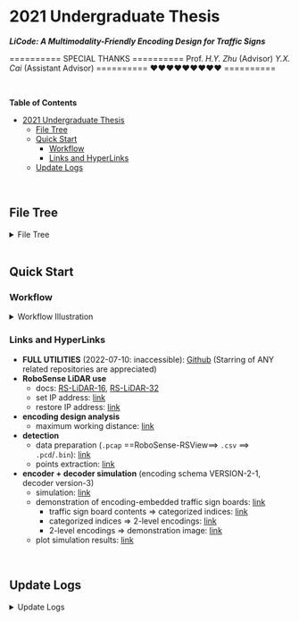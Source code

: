 # 2021 Undergraduate Thesis

***LiCode: A Multimodality-Friendly Encoding Design for Traffic Signs***

========== SPECIAL THANKS ==========
Prof. *H.Y. Zhu* (Advisor)
*Y.X. Cai* (Assistant Advisor)
========== ❤❤❤❤❤❤❤❤❤ ========== 


<br>


**Table of Contents**
<!-- MarkdownTOC -->

- [2021 Undergraduate Thesis](#2021-undergraduate-thesis)
  - [File Tree](#file-tree)
  - [Quick Start](#quick-start)
    - [Workflow](#workflow)
    - [Links and HyperLinks](#links-and-hyperlinks)
  - [Update Logs](#update-logs)

<!-- /MarkdownTOC -->


<br>





<a id="file-tree"></a>
## File Tree


<details>
<summary>File Tree</summary>

```
📦Undergraduate Thesis                      // root directory `~/`
 ┣ 📂design_analysis                       // [DIRECTORY] general encoding design analysis (w.r.t. bars, distances, etc.)
 ┃ ┣ 📂__deprecated__                     // [DIRECTORY] deprecated implementations (wrapped in ~/design_analysis/*.py) 
 ┃ ┃ ┣ 📜2_by_1_encoding_2_per_bar.py    // deprecated
 ┃ ┃ ┣ 📜2_by_4_encoding_2_per_bar.py    // deprecated
 ┃ ┃ ┣ 📜2_by_5_encoding_1_per_bar.py    // deprecated
 ┃ ┃ ┗ 📜max_distance_calculation.py     // deprecated
 ┃ ┣ 📜level_1_duplicate_check.py         // [class-oriented] check for possible duplicate sampling results of the level-1 encodings, by means of numerical simulation (iteratively select starting location values and/or sample points margin values) (with examples in `__main__`)
 ┃ ┗ 📜max_dist_cal.py                    // [class-oriented] general calculator for the theoretically-possible level-1/2 encoding maximum working ranges (with examples in `__main__`)
 ┣ 📂detection                             // [DIRECTORY] detection, which: (1) extract sample points that fall on the encoding-embedded traffic sign boards, out of the raw LiDAR point cloud data; and then (2) post-process to acquire a matrix-like binary representation that can be further used to complete the decoding operations. ([NOTE] unless specified, all scripts/settings are for sequence #1/#6, frame 320/321/322)
 ┃ ┣ 📂data_prep                          // [DIRECTORY] data preparation, i.e., to convert `.csv` files (exported from the `.pcap` LiDAR files through RoboSense RSView) to `.pcd` files and further to `.bin` files (shared by CYX) ([ALERT] some dependencies rely on `pcd2bin2` conda virtual environment on the 9991 server)
 ┃ ┃ ┣ 📂bin                             // [DIRECTORY] converted `.bin` files
 ┃ ┃ ┃ ┗ 📂seq60
 ┃ ┃ ┃ ┃ ┣ 📜seq60_00000__320.bin       // sequence #1/#6 (file `2021-10-27-19-11-43-RS-32-Data.pcap`, filename omitted below), frame 320
 ┃ ┃ ┃ ┃ ┣ 📜seq60_00000__321.bin       // sequence #1/#6, frame 321
 ┃ ┃ ┃ ┃ ┗ 📜seq60_00000__322.bin       // sequence #1/#6, frame 322
 ┃ ┃ ┣ 📂csv                              // [DIRECTORY] exported `.csv` files
 ┃ ┃ ┃ ┣ 📜2021-10-27-19-11-43-RS-32-Data (Frame 0320).csv
 ┃ ┃ ┃ ┣ 📜2021-10-27-19-11-43-RS-32-Data (Frame 0321).csv
 ┃ ┃ ┃ ┣ 📜2021-10-27-19-11-43-RS-32-Data (Frame 0322).csv
 ┃ ┃ ┃ ┗ 📜2021-10-27-19-11-43-RS-32-Data.pcap
 ┃ ┃ ┣ 📂seq60                            // [DIRECTORY] converted `.pcd` files
 ┃ ┃ ┃ ┣ 📜320.pcd                       // sequence #1/#6, frame 320
 ┃ ┃ ┃ ┣ 📜321.pcd                       // sequence #1/#6, frame 321
 ┃ ┃ ┃ ┗ 📜322.pcd                       // sequence #1/#6, frame 322
 ┃ ┃ ┣ 📜csv2trackerRes.sh                // bash script to execute on the 9991 server (just for reference)
 ┃ ┃ ┣ 📜loadtypicalCSV.py                // script to convert `.csv` to `.pcd` ([NOTE] check the floating point accuracy and intensity normalization operations)
 ┃ ┃ ┗ 📜pcd2bin.py                       // script to convert `.pcd` to `.bin` ([ALERT] some dependencies rely on `pcd2bin2` conda virtual environment on the 9991 server)
 ┃ ┗ 📂my_detection                        // [DIRECTORY] detection operations
 ┃ ┃ ┣ 📂data                             // data files
 ┃ ┃ ┃ ┣ 📜0001.pcd                      // can be ignored
 ┃ ┃ ┃ ┣ 📜seq60_00000__1-320.bin        // sequence #1/#6, frame 320
 ┃ ┃ ┃ ┣ 📜seq60_00000__1-321.bin        // sequence #1/#6, frame 320
 ┃ ┃ ┃ ┣ 📜seq60_00000__1-322.bin        // sequence #1/#6, frame 320
 ┃ ┃ ┃ ┣ 📜seq60_00000__3-268.bin        // sequence #3/#6 (file `2021-10-27-19-14-57-RS-32-Data.pcap`, filename omitted below), frame 268
 ┃ ┃ ┃ ┗ 📜seq60_00000__3-297.bin        // sequence #3/#6, frame 297
 ┃ ┃ ┣ 📂plot_binary                      // [DIRECTORY] scripts to plot the binarized matrix-like representation of the traffic sign board sample points
 ┃ ┃ ┃ ┣ 📜binarized-old.png             // old example figure
 ┃ ┃ ┃ ┣ 📜binarized.png                 // example figure
 ┃ ┃ ┃ ┣ 📜binary.npy                    // data of the example representation
 ┃ ┃ ┃ ┗ 📜plot_binary.py                // script
 ┃ ┃ ┣ 📂tests                            // [DIRECTORY] some test scripts (omitted in version control)
 ┃ ┃ ┃ ┣ 📜cluster_dbscan.py             // generate clusters in the raw LiDAR point cloud, by means of DBSCAN
 ┃ ┃ ┃ ┣ 📜cluster_euclidean.py          // [todo] [copied from web] generate clusters in the raw LiDAR point cloud, according to the euclidean distances between points
 ┃ ┃ ┃ ┣ 📜cluster_euclidean_kdtree.py   // [todo] [copied from web] generate clusters in the raw LiDAR point cloud, according to the euclidean distances between points and using KD-tree
 ┃ ┃ ┃ ┣ 📜plane_open3d.py               // fit a plane for the given points, using `open3d` APIs
 ┃ ┃ ┃ ┣ 📜plane_sklearn-1.py            // [todo] fit a plane for the given points, using `sklearn` APIs (approach 1)
 ┃ ┃ ┃ ┣ 📜plane_sklearn-2.py            // [todo] fit a plane for the given points, using `sklearn` APIs (approach 1)
 ┃ ┃ ┃ ┣ 📜points.npy                    // points (which can be generally regarded as all those fall on the encoding-embedded traffic sign) for plane fitting
 ┃ ┃ ┃ ┣ 📜points_on_board_2d_distribution.py
 ┃ ┃ ┃ ┃                                 // visualize the 2d-distribution (w.r.t. fit line) of the given points, with z-axis removed
 ┃ ┃ ┃ ┣ 📜points_on_board_3d_distribution.py
 ┃ ┃ ┃ ┃                                 // [todo] visualize the 3d-distribution (w.r.t. fit plane) of the given points
 ┃ ┃ ┃ ┣ 📜points_on_off_board.py        // scripts to check whether: (1) all off-board points are mapped to range image pixels `P`; (2) there exist some on-board points that map to each range image pixel `p \in P`
 ┃ ┃ ┃ ┣ 📜points_proj_dup_cnt.npy       // a matrix of a size the same as the range image, where each element is the number of points (in the raw point cloud) that are mapped to the range image pixel at the corresponding location
 ┃ ┃ ┃ ┣ 📜points_xyz_off_board.npy      // all off-board points (selected by empirical coordinates threshold criterions)
 ┃ ┃ ┃ ┣ 📜points_xyz_on_board.npy       // all on-board points (selected by empirical coordinates threshold criterions)
 ┃ ┃ ┃ ┣ 📜projection_example.py         // [todo] [copied from web] some seemingly-working plane projection codes
 ┃ ┃ ┃ ┣ 📜range_data.npy                // range image data
 ┃ ┃ ┃ ┣ 📜show_points_dup_cnt.py        // visualize the representing image of file `points_proj_dup_cnt.npy`
 ┃ ┃ ┃ ┗ 📜show_range_image.py           // visualize the representing range image of file `range_data.npy`
 ┃ ┃ ┣ 📂utils                            // [DIRECTORY] opne3d-oriented 3d point cloud visualization: reference scripts, setting files, etc.
 ┃ ┃ ┃ ┣ 📂pt_cloud_color_bar            // [DIRECTORY] images of the color bars used while visualizing point clouds by the intensity of each point
 ┃ ┃ ┃ ┣ 📜BV_1440.json                  // can be neglected
 ┃ ┃ ┃ ┣ 📜camera-plate.json             // camera settings (angle of view) used while visualizing traffic sign board points
 ┃ ┃ ┃ ┣ 📜camera_option-old.json        // can be neglected
 ┃ ┃ ┃ ┣ 📜camera_option.json            // camera settings (angle of view) used while visualizing the entire raw point cloud
 ┃ ┃ ┃ ┗ 📜open3d_view.py                // [copied from web] reference codes to: (1) create camera settings; (2) use existing camera settings
 ┃ ┃ ┣ 📜board_extractor.py               // scripts to extract all the sample points that fall on encoding-embedded traffic sign boards, out of the entire point cloud
 ┃ ┃ ┣ 📜data_loader.py                   // `.bin` point cloud file data loader 
 ┃ ┃ ┣ 📜do_extraction.py                 // entry scripts for the detection operations
 ┃ ┃ ┣ 📜plane_projection.py              // scripts to post-process the extracted points (that fall on the encoding-embedded traffic sign boards), so as to acquire the matrix-like binary representation
 ┃ ┃ ┣ 📜point_cloud_visualization.py     // utilities for visualizing point cloud data
 ┃ ┃ ┗ 📜test.py                          // can be ignored
 ┣ 📂environment                            // environment setting scripts for RoboSense LiDAR device
 ┃ ┣ 📜IP Settings.PNG                     // demonstration of the required static IP address settings
 ┃ ┣ 📜Restore IP Address to DHCP.bat      // scripts to restore static IP address to DHCP
 ┃ ┗ 📜Set IP Address.bat                  // set IP address to the required static one
 ┣ 📂simulation                             // [DIRECTORY] simulation: (1) traffic sign board contents => categorized (level-1/2/3) indices; (2) categorized indices => embedded encodings to be placed onto traffic sign boards of the corresponding shapes; (3) sample at different distances; (4) w.r.t. the sampled results, attempt to decode, so as to extract the corresponding traffic sign contents
 ┃ ┣ 📂analysis                             // [DIRECTORY] analyze sampling properties or encoding designs
 ┃ ┃ ┣ 📜advanced_property_search.py       // [todo] scripts to search for encoding designs with advanced properties
 ┃ ┃ ┣ 📜lidar_resolution_analysis.py      // scripts to analyze the line resolution of LiDAR at different distances
 ┃ ┃ ┣ 📜sample_cnt_analysis.py            // scripts to analyze the difference of the number of sample points that fall on each bar (more specifically, adjacent bars) of the encodings
 ┃ ┃ ┣ 📜sample_cnt_analysis__avg.png      // result image of `sample_cnt_analysis.py`: avergae difference
 ┃ ┃ ┣ 📜sample_cnt_analysis__cnt_cnt_cat.png
 ┃ ┃ ┣                                     // result image of `sample_cnt_analysis.py`: difference by value
 ┃ ┃ ┣ 📜sample_cnt_analysis__max.png      // result image of `sample_cnt_analysis.py`: maximum difference
 ┃ ┃ ┗ 📜sample_cnt_analysis__min.png      // result image of `sample_cnt_analysis.py`: minimum difference
 ┃ ┣ 📂data_v1                              // [DIRECTORY] VERSION-1 encoding schema of traffic sign board contents (i.e. contents => level-1/2/3 categorized indices)
 ┃ ┃ ┣ 📜classification.png                // Chinese traffic sign board classifications, from paper **Traffic-Sign Detection and Classification in the Wild__CVPR 2016*
 ┃ ┃ ┣ 📜constants.py                      // constants of the encoding schema
 ┃ ┃ ┗ 📜taffic_signs.py                   // [class-oriented] utilities of the encoding schema (with examples in `__main__`)
 ┃ ┣ 📂data_v2                              // [DIRECTORY] VERSION-2 encoding schema of traffic sign board contents (i.e. contents => level-1/2/3 categorized indices)
 ┃ ┃ ┣ 📜constants.py                      // constants of the encoding schema
 ┃ ┃ ┗ 📜taffic_signs.py                   // [class-oriented] utilities of the encoding schema (with examples in `__main__`)
 ┃ ┣ 📂encoding_v1_1                        // [DIRECTORY] [deprecated] VERSION-1-1 traffic sign board content indices => on-board embedded encodings
 ┃ ┃ ┣ 📜encode_v1_1.py                    // encoder scripts
 ┃ ┃ ┗ 📜__init__.py                       // to make it package alike
 ┃ ┣ 📂encoding_v1_2                        // [DIRECTORY] VERSION-1-2 traffic sign board content indices => on-board embedded encodings (3 levels)
 ┃ ┃ ┣ 📜decode_v1_2.py                    // decoder scripts
 ┃ ┃ ┣ 📜encode_v1_2.py                    // encoder scripts
 ┃ ┃ ┣ 📜pattern_v1_2.py                   // level-1 encoding patterns
 ┃ ┃ ┣ 📜substring_match_BM.py             // scripts for sub-string matching, by means of Boyer-Moore Algorithm
 ┃ ┃ ┗ 📜__init__.py                       // to make it package alike
 ┃ ┣ 📂encoding_v2_1                        // [DIRECTORY] [deprecated] VERSION-2-1 traffic sign board content indices => on-board embedded encodings (2 levels)
 ┃ ┃ ┣ 📜back_trace_min_ex.py              // minimum example of the back tracing method used in decoding
 ┃ ┃ ┣ 📜decode_v2_1_ver1.py               // decoder scripts version-1: can be ignored
 ┃ ┃ ┣ 📜decode_v2_1_ver2_0.py             // decoder scripts version-2-0: (1) brute force starting locations to extract points that fall on the encodings part only; (2) brute force starting locations to decode
 ┃ ┃ ┣ 📜decode_v2_1_ver2_1.py             // decoder scripts version-2-1: (1) back-trace to extract points that fall on the encodings part only; (2) brute force starting locations to decode
 ┃ ┃ ┣ 📜decode_v2_1_ver3.py               // decoder scripts version-3: (1) back-trace to extract points that fall on the encodings part only; (2) decode by the sample-point-to-binary-bit combining scehma deteremined by the back-tracing extraction results
 ┃ ┃ ┣ 📜encode_v2_1.py                    // encoder scripts
 ┃ ┃ ┣ 📜pattern_v2_1.py                   // level-1 encoding patterns
 ┃ ┃ ┣ 📜substring_match_BM.py             // scripts for sub-string matching, by means of Boyer-Moore Algorithm
 ┃ ┃ ┗ 📜__init__.py                       // to make it package alike
 ┃ ┣ 📂tests                                // [DIRECTORY] scripts to run simulations of all encoder & decoder implementation
 ┃ ┃ ┣ 📂canvas_img                        // [DIRECTORY] images of simulated traffic sign boards with embedded encodings
 ┃ ┃ ┃ ┣ 📜canvas_v1_1.png                // VERSION-1-1
 ┃ ┃ ┃ ┣ 📜canvas_v1_2.png                // VERSION-1-2
 ┃ ┃ ┃ ┣ 📜canvas_v2_1.png                // VERSION-2-1
 ┃ ┃ ┃ ┣ 📜canvas_v2_1__cir00.png         // VERSION-2-1: circle (without scaled height; without optimal height:width ratio)
 ┃ ┃ ┃ ┣ 📜canvas_v2_1__cir01.png         // VERSION-2-1: circle (without scaled height; with optimal height:width ratio)
 ┃ ┃ ┃ ┣ 📜canvas_v2_1__cir10.png         // VERSION-2-1: circle (with scaled height; without optimal height:width ratio)
 ┃ ┃ ┃ ┣ 📜canvas_v2_1__cir11.png         // VERSION-2-1: circle (with scaled height; with optimal height:width ratio)
 ┃ ┃ ┃ ┣ 📜canvas_v2_1__rect00.png        // VERSION-2-1: rectangle (without scaled height; without optimal height:width ratio)
 ┃ ┃ ┃ ┣ 📜canvas_v2_1__rect01.png        // VERSION-2-1: rectangle (without scaled height; with optimal height:width ratio)
 ┃ ┃ ┃ ┣ 📜canvas_v2_1__rect10.png        // VERSION-2-1: rectangle (with scaled height; without optimal height:width ratio)
 ┃ ┃ ┃ ┣ 📜canvas_v2_1__rect11.png        // VERSION-2-1: rectangle (with scaled height; with optimal height:width ratio)
 ┃ ┃ ┃ ┣ 📜canvas_v2_1__tri00.png         // VERSION-2-1: triangke (without scaled height; without optimal height:width ratio)
 ┃ ┃ ┃ ┣ 📜canvas_v2_1__tri01.png         // VERSION-2-1: triangke (without scaled height; with optimal height:width ratio)
 ┃ ┃ ┃ ┣ 📜canvas_v2_1__tri10.png         // VERSION-2-1: triangke (with scaled height; without optimal height:width ratio)
 ┃ ┃ ┃ ┗ 📜canvas_v2_1__tri11.png         // VERSION-2-1: triangke (with scaled height; with optimal height:width ratio)
 ┃ ┃ ┣ 📜plot_binary.py                    // sciipts to plot the given sample results (all as binary pits)
 ┃ ┃ ┣ 📜sample.npy                        // example sample results
 ┃ ┃ ┣ 📜sample_binarized.png              // plot of `sample.npy` by `plot_binary.py`
 ┃ ┃ ┣ 📜test_encoding_v1_1.py             // entry scripts of running simulation for encoding schema VERSION-1-1
 ┃ ┃ ┣ 📜test_encoding_v1_2.py             // entry scripts of running simulation for encoding schema VERSION-1-2
 ┃ ┃ ┣ 📜test_encoding_v2_1_ver1.py        // entry scripts of running simulation for encoding schema VERSION-2-1, using decoder version-1
 ┃ ┃ ┣ 📜test_encoding_v2_1_ver2_0.py      // entry scripts of running simulation for encoding schema VERSION-2-1, using decoder version-2-0
 ┃ ┃ ┣ 📜test_encoding_v2_1_ver2_1.py      // entry scripts of running simulation for encoding schema VERSION-2-1, using decoder version-2-1
 ┃ ┃ ┗ 📜test_encoding_v2_1_ver3.py        // entry scripts of running simulation for encoding schema VERSION-2-1, using decoder version-2
 ┃ ┣ 📂tests_plots                          // [DIRECTORY] simulation result plots
 ┃ ┃ ┣ 📂plots                             // [DIRECTORY] simulation result plots
 ┃ ┃ ┣ 📜draw.py                           // scripts to plot simulation results
 ┃ ┃ ┣ 📜raw_results-before avlid debug.txt// can be ignored, old results
 ┃ ┃ ┣ 📜raw_results.txt                   // simulation results of encoding schema VERSION-2-1, using deocder version-2-0 and version-2-1
 ┃ ┃ ┗ 📜raw_results_v3.txt                // simulation results of encoding schema VERSION-2-1, using deocder version-3
 ┃ ┣ 📜exceptions.py                        // scripts implementing exceptions that will possibly occur during decoding
 ┃ ┣ 📜lidar_points.py                      // [class-oriented] scripts simulating LiDAR sampling at different distances (with examples in `__main__`)
 ┃ ┣ 📜sign_boards.py                       // [class-oriented] scripts simulating placing encodings onto traffic sign boards (with examples in `__main__`)
 ┃ ┣ 📜test.py                              // can be ignored
 ┃ ┣ 📜utils.py                             // scripts implementing some utilities
 ┃ ┗ 📜visualization.py                     // [class-oriented] scripts implementing the visulaization of encoding-embedded traffic sign boards (with examples in `__main__`)    
 ┣ 📜.gitignore                              // git ignore file
 ┗ 📜README.md                               // readme file
```

</details>




<br>


<a id="quick-start"></a>
## Quick Start


<a id="workflow"></a>
### Workflow

<details>
<summary>Workflow Illustration</summary>

![](./_readme_pics/000workflow-1.png)
![](./_readme_pics/000workflow-2.png)

[**Note**] in the illustration above:
+ encoding schema (traffic sign boards contents => categorized indices) used are implemented in [data_v2](./simulation/data_v2/)
+ encoder (categorized indices => 2-level encodings) are implemented in [link](./simulation/encoding_v2_1/encode_v2_1.py)

</details>



<a id="links-and-hyperlinks"></a>
### Links and HyperLinks

+ **FULL UTILITIES** (2022-07-10: inaccessible): [Github](https://github.com/marridG/2021-Undergraduate-Thesis) (Starring of ANY related repositories are appreciated)
+ **RoboSense LiDAR use**
  + docs: [RS-LiDAR-16](https://www.robosense.cn/resources-27), [RS-LiDAR-32](https://www.robosense.cn/resources-24)
  + set IP address: [link](environment/Set%20IP%20Address.bat)
  + restore IP address: [link](environment/Restore%20IP%20Address%20to%20DHCP.bat)
+ **encoding design analysis**
  + maximum working distance: [link](./design_analysis/max_dist_cal.py)
+ **detection**
   + data preparation (`.pcap` \==RoboSense-RSView==> `.csv` ==> `.pcd`/`.bin`): [link](./detection/data_prep/)
   + points extraction: [link](./detection/my_detection/do_extraction.py)
+ **encoder + decoder simulation** (encoding schema VERSION-2-1, decoder version-3)
  + simulation: [link](./simulation/tests/test_encoding_v2_1_ver3.py)
  + demonstration of encoding-embedded traffic sign boards: [link](./simulation/tests/canvas_img/canvas_v2_1__tri11.png)
    + traffic sign board contents => categorized indices: [link](./simulation/data_v2/taffic_signs.py)
    + categorized indices => 2-level encodings: [link](./simulation/encoding_v2_1/encode_v2_1.py)
    + 2-level encodings => demonstration image: [link](simulation/visualization.py)
  + plot simulation results: [link](./simulation/tests_plots/draw.py)




<br>

<a id="update-logs"></a>
## Update Logs

<details>
<summary>Update Logs</summary>

+ *Mon Jun 27 18:45:50 2022*:
    - **[DESCRIPTION]** rename `.bin` files & uodate `do_extraction.py` correspondingly
+ *Mon Jun 27 11:05:05 2022*:
    - **[DESCRIPTION]** in `plane_projection.py`: annotate visualization for plane fitting point removal
+ *Mon Jun 27 11:03:21 2022*:
    - **[DESCRIPTION]** in `plane_projection.py`: (1) add point removal for plane fitting; (2) bug fix: wrong points selection after statistical outlier removal
+ *Mon Jun 27 10:32:26 2022*:
    - **[DESCRIPTION]** in `plane_projection.py`: add on-off board points splitter as the very beggining
+ *Mon Jun 27 10:29:43 2022*:
    - **[DESCRIPTION]** in `board_extractor.py`: finish modifications: add visualization results of no-missing points
+ *Tue Jun 21 19:55:28 2022*:
    - **[DESCRIPTION]** in file `plane_projection.py`: some plane fitting attempts (not that successful)
+ *Tue Jun 21 19:50:50 2022*:
    - **[DESCRIPTION]** in file `plane_projection.py`: enable point cloud visualization, where points are colored by intensity values; some plane fitting attempts (not that successful)
+ *Tue Jun 21 19:47:52 2022*:
    - **[DESCRIPTION]** in file `board_extractor.py`: (1) [bug fix] fix missing 3D points corresponding to 2D clusters; (2) [visualization] add visualization at each step (colored by intensity). TODO: update visualization correspondingly
+ *Tue Jun 21 19:44:34 2022*:
    - **[DESCRIPTION]** in file `do_extraction.py`: modify filenames for data of different frames; modify raw data visualization by limiting the visible point cloud range to provide better observation for the test plate
+ *Tue Jun 21 19:42:46 2022*:
    - **[DESCRIPTION]** ignore `.pkl` files & remove previously added `extract_results.pkl`
+ *Tue Jun 21 19:29:52 2022*:
    - **[DESCRIPTION]** ignore `.pcap`, `.csv` files
+ *Tue Jun 21 11:15:10 2022*:
    - **[DESCRIPTION]** add more data: frame #320, #322
+ *Fri Jun 17 10:41:33 2022*:
    - **[DESCRIPTION]** update `.gitignore`: ignore test scripts in detection
+ *Mon Jun 13 14:48:49 2022*:
    - **[DESCRIPTION]** `in design_analysis/max_dist_cal.py`: add method `cal_dist_by_hw`, which calculate the maximum distance by the given bar height and width, regardless of the shape
+ *Mon Jun 13 10:57:07 2022*:
    - **[DESCRIPTION]** in `design_analysis/max_dist_cal.py`: add some default values
+ *Mon Jun 13 10:53:12 2022*:
    - **[DESCRIPTION]** in `design_analysis/max_dist_cal.py`: add some annotations
+ *Mon Jun 13 10:48:29 2022*:
    - **[DESCRIPTION]** in `design_analysis/max_dist_cal.py`: allow changing default sign board sizes; make bar height&width calculation method public
+ *Sat Jun 11 21:32:08 2022*:
    - **[DESCRIPTION]** finish max distance calculation: (1) calculation; (2) optimal ratio finder
+ *Sat Jun 11 16:42:37 2022*:
    - **[DESCRIPTION]** add deprecated files of design analysis
+ *Sat Jun 11 15:37:17 2022*:
    - **[DESCRIPTION]** finish max distance calculation. further todo: best height:width ratio finder
+ *Thu Jun 9 20:53:12 2022*:
    - **[DESCRIPTION]** init max distance calculation. todo: test, optimal ratio numerical validator
+ *Thu Jun 9 17:46:43 2022*:
    - **[DESCRIPTION]** add numerical simulation for possible duplicate sample results of level 1 sequences
+ *Mon Jun 13 14:48:49 2022*:
    - **[DESCRIPTION]** in `design_analysis/max_dist_cal.py`: add method `cal_dist_by_hw`, which calculate the maximum distance by the given bar height and width, regardless of the shape
+ *Mon Jun 13 10:57:07 2022*:
    - **[DESCRIPTION]** in `design_analysis/max_dist_cal.py`: add some default values
+ *Mon Jun 13 10:53:12 2022*:
    - **[DESCRIPTION]** in `design_analysis/max_dist_cal.py`: add some annotations
+ *Mon Jun 13 10:48:29 2022*:
    - **[DESCRIPTION]** in `design_analysis/max_dist_cal.py`: allow changing default sign board sizes; make bar height&width calculation method public
+ *Sat Jun 11 21:32:08 2022*:
    - **[DESCRIPTION]** finish max distance calculation: (1) calculation; (2) optimal ratio finder
+ *Sat Jun 11 16:42:37 2022*:
    - **[DESCRIPTION]** add deprecated files of design analysis
+ *Sat Jun 11 15:39:20 2022*:
    - **[DESCRIPTION]** remove local pole-localization repo clone
+ *Sat Jun 11 15:37:17 2022*:
    - **[DESCRIPTION]** finish max distance calculation. further todo: best height:width ratio finder
+ *Thu Jun 9 20:53:12 2022*:
    - **[DESCRIPTION]** init max distance calculation. todo: test, optimal ratio numerical validator
+ *Thu Jun 9 17:46:43 2022*:
    - **[DESCRIPTION]** add numerical simulation for possible duplicate sample results of level 1 sequences
+ *Mon Jun 6 20:07:10 2022*:
    - **[DESCRIPTION]** add binary sample result plot drawer
+ *Mon Jun 6 20:05:16 2022*:
    - **[DESCRIPTION]** add plot drawer: no titles + larger labels version, for circle-11X only
+ *Mon Jun 6 20:03:57 2022*:
    - **[DESCRIPTION]** adjust plot margin settings
+ *Mon Jun 6 20:01:29 2022*:
    - **[DESCRIPTION]** add decoder timer
+ *Mon Jun 6 19:56:59 2022*:
    - **[DESCRIPTION]** add binary results plotter
+ *Mon Jun 6 19:56:43 2022*:
    - **[DESCRIPTION]** slight directory updates: move color bars for point cloud visualization to `utils/pt_cloud_color_bar`
+ *Mon Jun 6 19:53:49 2022*:
    - **[DESCRIPTION]** add open3d camera settings for sign boards view only
+ *Mon Jun 6 19:49:37 2022*:
    - **[DESCRIPTION]** ignore `*.npy`
+ *Mon Jun 6 19:49:00 2022*:
    - **[DESCRIPTION]** add point cloud visualizer: point color by intensity
+ *Mon Jun 6 19:48:15 2022*:
    - **[DESCRIPTION]** add timer for the detection scripts
+ *Sat May 14 16:39:12 2022*:
    - **[DESCRIPTION]** Merge branch 'detection_pole'
+ *Sat May 14 16:34:32 2022*:
    - **[DESCRIPTION]** plane projection codes TO-BE-DEBUGGED
+ *Sat May 14 16:14:41 2022*:
    - **[DESCRIPTION]** in file `lidar_resolution_analysis.py`: change some settings for thesis writing
+ *Sun May 8 19:26:33 2022*:
    - **[DESCRIPTION]** board extraction: add camera options for the visualizer
+ *Sun May 8 19:26:07 2022*:
    - **[DESCRIPTION]** board extraction: finish the board extractor and useful visualizer
+ *Sun May 8 19:24:26 2022*:
    - **[DESCRIPTION]** board extraction: finish the data loader for `.bin` files
+ *Sun May 8 19:23:27 2022*:
    - **[DESCRIPTION]** finish data prep (scripts are run on server) & get the result `.pcd` and `.bin` files from the given `.csv` file
+ *Sun May 8 19:22:06 2022*:
    - **[DESCRIPTION]** finish pole-localization repo understanding
+ *Thu May 5 15:16:37 2022*:
    - **[DESCRIPTION]** init pole localization repo
+ *Thu May 5 15:07:09 2022*:
    - **[DESCRIPTION]** draw some plots
+ *Thu May 5 15:06:08 2022*:
    - **[DESCRIPTION]** update to-be-avoided indices & modify correspondingly
+ *Thu May 5 15:04:35 2022*:
    - **[DESCRIPTION]** finish decoder v3 for encoding v2.1
+ *Fri Apr 22 09:47:34 2022*:
    - **[DESCRIPTION]** init plot drawing scripts: in file `draw.py`, also update .gitignore to ignore `.txt` data files
+ *Fri Apr 22 09:42:46 2022*:
    - **[DESCRIPTION]** init decoder V2-ver3. decoder WORKFLOW: deocde by back trace
+ *Thu Apr 21 18:54:56 2022*:
    - **[DESCRIPTION]** slight updates in file `data_v2/constants.py`
+ *Wed Apr 20 18:29:59 2022*:
    - **[DESCRIPTION]** init & finish ver2-1 decoder & test scripts. detection in decoder: detect & slice by starting 0 in the first category_1 line
+ *Wed Apr 20 18:28:33 2022*:
    - **[DESCRIPTION]** rename ver2 decoder to ver2_0; add batch test runner in file `test_encoding_v2_1_ver2_0.py`; bug fix in file `decode_v2_1_ver2_0.py`: failed to remove bottom all-one lines, wrong calculation of maximum lines of sample points on the encoding part if scale height is used
+ *Sun Apr 17 21:57:28 2022*:
    - **[DESCRIPTION]** init encoding v2.1 ver3 decoder. decoder WORKFLOW: raw points -> decode by starting 0 to find patterns -> slice raw points -> iteratively decode
+ *Sun Apr 17 21:56:46 2022*:
    - **[DESCRIPTION]** add codes for avoid-divide-by-zero problem & round(0.5)=0/1 problem BUT NOT implemented (still remain annotated)
+ *Sun Apr 17 21:55:40 2022*:
    - **[DESCRIPTION]** test something in file `pattern_v2_1.py` BUT nothing is changed w.r.t. the general behaviour
+ *Sun Apr 17 21:52:51 2022*:
    - **[DESCRIPTION]** finish encoding v2.1 ver1 decoder debug for extremely bad accuracy at 10-30m: previously failed to remove above all-one lines, PLUS influence-unknown factors (hori starting loc range, round(0.5)=0/1, whether to stop once 1 pattern is found). decoder WORKFLOW: raw points -> iteratively decode to find patterns -> slice decoded points
+ *Sun Apr 17 21:50:14 2022*:
    - **[DESCRIPTION]** finish encoding-v2.1 ver2 decoder & part statistical tests: raw points -> iteratively decode to find patterns -> slice raw points -> iteratively decode
+ *Sun Apr 17 15:38:42 2022*:
    - **[DESCRIPTION]** add vert/hori step size settings in method `sample_at_distance()` in file `lidar_points.py`
+ *Thu Apr 14 15:59:34 2022*:
    - **[DESCRIPTION]** enable cnt delta swith, all ones switch
+ *Mon Apr 11 12:56:07 2022*:
    - **[DESCRIPTION]** slight plot labels updates, in file `sample_cnt_analysis.py`
+ *Sun Apr 10 18:49:11 2022*:
    - **[DESCRIPTION]** slight updates: add assertion that the number of bars is not ZERO, in method `decode_one_line()` in file utils.py
+ *Sun Apr 10 18:36:16 2022*:
    - **[DESCRIPTION]** slight error update for No-Zero-In-Sample-Points in method `decode()` in file `decode_v2_1.py`: change AssertionError to DecodeFailure
+ *Sun Apr 10 18:25:25 2022*:
    - **[DESCRIPTION]** [Tested] enable decoder for triangle & circle boards
+ *Sat Apr 9 17:35:49 2022*:
    - **[DESCRIPTION]** update encoding v2.1 test codes for more settings
+ *Sat Apr 9 14:46:15 2022*:
    - **[DESCRIPTION]** update to enable placing encodings onto triangle&circle traffic sign boards
+ *Sat Apr 9 14:44:53 2022*:
    - **[DESCRIPTION]** slight debug message updates
+ *Fri Apr 8 11:22:56 2022*:
    - **[DESCRIPTION]** add naive search codes for possible advanced properties, as in file: `advanced_property_search.py`
+ *Fri Apr 8 11:21:56 2022*:
    - **[DESCRIPTION]** move all analysis-related files to `~/simulation/analysis/`
+ *Fri Apr 8 10:19:16 2022*:
    - **[DESCRIPTION]** slight updates for scaled height test support
+ *Fri Apr 8 10:18:31 2022*:
    - **[DESCRIPTION]** bug fix in decode_v2_1.py: (1) iter hori starting point range, TO min(schema_width, margin); (2) is_complete info of tolerated results
+ *Fri Apr 8 10:17:02 2022*:
    - **[DESCRIPTION]** add analysis for the delta of the number of sampled points that fall into each bar, as in: `sample_cnt_analysis.py`
+ *Thu Apr 7 14:50:36 2022*:
    - **[DESCRIPTION]** finish encoding v2.1 (rectangle)
+ *Sun Apr 3 21:28:07 2022*:
    - **[DESCRIPTION]** lidar points sampling: slight debug message updates
+ *Sun Apr 3 21:20:08 2022*:
    - **[DESCRIPTION]** lidar points sampling: slight debug message updates
+ *Sun Apr 3 20:59:19 2022*:
    - **[DESCRIPTION]** encoding v2.1: finish draft version of the entire en/decoding&test, under the condition that a "overflowing" number of points (hori&vert) are sampled. TODO: fewer sampled points cases, different encoding height on the board
+ *Sun Apr 3 20:56:25 2022*:
    - **[FILES]**: [traffic_signs.py](./simulation/data_v2/traffic_signs.py)
    - **[DESCRIPTION]** fix bugs in data v2 `traffic_signs.py`: in method `get_sign_info_by_idx()`, "is_complete" info is missing in the returned results
+ *Sun Apr 3 20:55:17 2022*:
    - **[DESCRIPTION]** add newly-found TODO problems to v1.2 decoding
+ *Sun Apr 3 16:17:46 2022*:
    - **[DESCRIPTION]** fix message-printing bugs in data v2
+ *Sun Apr 3 15:14:55 2022*:
    - **[DESCRIPTION]** fix import bugs in data v2
+ *Sun Apr 3 15:12:47 2022*:
    - **[DESCRIPTION]** add encoding v2.1 (codes copied from v1.2); finish the encoding + pattern parts
+ *Fri Apr 1 10:27:20 2022*:
    - **[DESCRIPTION]** slight filenames updates for previously committed encoding designs version name changes
+ *Fri Apr 1 09:30:21 2022*:
    - **[DESCRIPTION]** add data_v2
+ *Fri Apr 1 09:25:48 2022*:
    - **[DESCRIPTION]** rename data encoding: data->data_v1
+ *Fri Apr 1 09:24:28 2022*:
    - **[DESCRIPTION]** rename encoding designs: v1->v1_1, v2->v1_2
+ *Fri Apr 1 09:15:04 2022*:
    - **[DESCRIPTION]** remove all codes in `test.py`
+ *Fri Apr 1 09:14:52 2022*:
    - **[DESCRIPTION]** statistical successful rate analysis
+ *Sun Mar 27 19:38:23 2022*:
    - **[DESCRIPTION]** almost finish V2 encoding: both encoding & decoding & test
+ *Sun Mar 27 19:37:43 2022*:
    - **[DESCRIPTION]** add some annotations
+ *Sun Mar 27 18:40:29 2022*:
    - **[DESCRIPTION]** add handlers of traffic signs (& add annotations): extract sign str info by category_1, category_2(local ref idx) and/or num indices
+ *Sun Mar 27 17:14:44 2022*:
    - **[DESCRIPTION]** modify LiDAR sampling: add location info, delete distance->margin functions; modify `test_encoding_v1.py` accordingly
+ *Sun Mar 27 17:11:05 2022*:
    - **[FILES]**: [exceptions.py](./simulation/exceptions.py)
    - **[DESCRIPTION]** finish `exceptions.py`: decode errors
+ *Wed Mar 16 23:35:36 2022*:
    - **[DESCRIPTION]** finish v2 encoding implementation
+ *Wed Mar 16 22:34:58 2022*:
    - **[DESCRIPTION]** slight updates: filename edit
+ *Wed Mar 16 22:34:25 2022*:
    - **[DESCRIPTION]** move encodings test scripts to `~/simulation/tests/`
+ *Wed Mar 16 18:12:49 2022*:
    - **[DESCRIPTION]** reformat data codes
+ *Wed Mar 16 17:49:52 2022*:
    - **[DESCRIPTION]** init v2 encoding
+ *Wed Mar 16 17:49:23 2022*:
    - **[FILES]**: [.gitignore](./.gitignore)
    - **[DESCRIPTION]** update .gitignore
+ *Wed Mar 16 17:48:53 2022*:
    - **[DESCRIPTION]** end of encoding v1
+ *Mon Mar 7 23:00:41 2022*:
    - **[FILES]**: [traffic_signs.py](./simulation/data_v1/taffic_signs.py)
    - **[DESCRIPTION]** rename class in `traffic_signs.py`: TrafficSigns to TrafficSignsData
+ *Mon Mar 7 23:00:32 2022*:
    - **[DESCRIPTION]** finish encoding v1
+ *Mon Mar 7 22:43:53 2022*:
    - **[DESCRIPTION]** change numbers on traffic signs to "discrete" distributions
+ *Mon Mar 7 21:53:35 2022*:
    - **[DESCRIPTION]** finish sampling the whole canvas; add several lines of annotation in visualization.py
+ *Mon Mar 7 20:53:34 2022*:
    - **[DESCRIPTION]** remove the "bright" color, which should be identical to that of the board
+ *Wed Mar 2 20:20:20 2022*:
    - **[DESCRIPTION]** add utils: degree <-> radian conversion
+ *Wed Mar 2 19:39:19 2022*:
    - **[DESCRIPTION]** something on lidar resolution analysis: line resolution w.r.t distance, angle resolution, sign size
+ *Tue Mar 1 13:00:04 2022*:
    - **[DESCRIPTION]** finish visualization codes: base "abstract-like" class, traffic sign boards
+ *Sun Feb 27 19:09:04 2022*:
    - **[DESCRIPTION]** finish encoding of the traffic signs (as "data")
+ *Sun Feb 27 15:15:03 2022*:
    - **[DESCRIPTION]** add environment setting bash scripts for LiDAR hardware
+ *Sun Feb 27 15:14:27 2022*:
    - **[FILES]**: [.gitignore](./.gitignore)  
    - **[DESCRIPTION]** add .gitignore
+ *Thu Jan 13 10:25:15 2022*:
    - **[DESCRIPTION]** Initial commit



</details>


